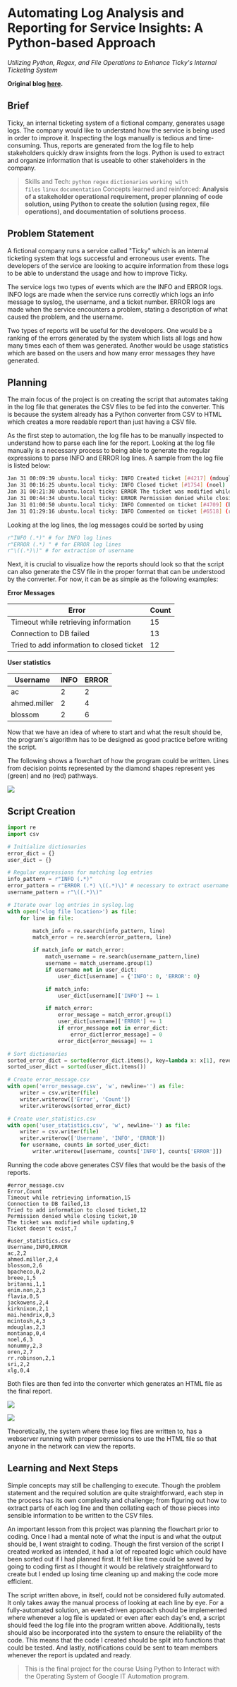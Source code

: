 # Automating Log Analysis and Reporting for Service Insights: A Python-based Approach

*Utilizing Python, Regex, and File Operations to Enhance Ticky's Internal Ticketing System*

**Original blog [here](https://dkloud.hashnode.dev/automating-log-analysis-and-reporting-for-service-insights-a-python-based-approach).**

## **Brief**

Ticky, an internal ticketing system of a fictional company, generates usage logs. The company would like to understand how the service is being used in order to improve it. Inspecting the logs manually is tedious and time-consuming. Thus, reports are generated from the log file to help stakeholders quickly draw insights from the logs. Python is used to extract and organize information that is useable to other stakeholders in the company.

> Skills and Tech: `python` `regex` `dictionaries` `working with files` `linux` `documentation`
> Concepts learned and reinforced: **Analysis of a stakeholder operational requirement, proper planning of code solution, using Python to create the solution (using regex, file operations), and documentation of solutions process**.
>

## **Problem Statement**

A fictional company runs a service called "Ticky" which is an internal ticketing system that logs successful and erroneous user events. The developers of the service are looking to acquire information from these logs to be able to understand the usage and how to improve Ticky.

The service logs two types of events which are the INFO and ERROR logs. INFO logs are made when the service runs correctly which logs an info message to syslog, the username, and a ticket number. ERROR logs are made when the service encounters a problem, stating a description of what caused the problem, and the username.

Two types of reports will be useful for the developers. One would be a ranking of the errors generated by the system which lists all logs and how many times each of them was generated. Another would be usage statistics which are based on the users and how many error messages they have generated.

## **Planning**

The main focus of the project is on creating the script that automates taking in the log file that generates the CSV files to be fed into the converter. This is because the system already has a Python converter from CSV to HTML which creates a more readable report than just having a CSV file.

As the first step to automation, the log file has to be manually inspected to understand how to parse each line for the report. Looking at the log file manually is a necessary process to being able to generate the regular expressions to parse INFO and ERROR log lines. A sample from the log file is listed below:

```bash
Jan 31 00:09:39 ubuntu.local ticky: INFO Created ticket [#4217] (mdouglas)
Jan 31 00:16:25 ubuntu.local ticky: INFO Closed ticket [#1754] (noel)
Jan 31 00:21:30 ubuntu.local ticky: ERROR The ticket was modified while updating (breee)
Jan 31 00:44:34 ubuntu.local ticky: ERROR Permission denied while closing ticket (ac)
Jan 31 01:00:50 ubuntu.local ticky: INFO Commented on ticket [#4709] (blossom)
Jan 31 01:29:16 ubuntu.local ticky: INFO Commented on ticket [#6518] (rr.robinson)
```

Looking at the log lines, the log messages could be sorted by using

```python
r"INFO (.*)" # for INFO log lines
r"ERROR (.*) " # for ERROR log lines
r"\((.*)\)" # for extraction of username
```

Next, it is crucial to visualize how the reports should look so that the script can also generate the CSV file in the proper format that can be understood by the converter. For now, it can be as simple as the following examples:

**Error Messages**

| Error | Count |
| --- | --- |
| Timeout while retrieving information | 15 |
| Connection to DB failed | 13 |
| Tried to add information to closed ticket | 12 |

**User statistics**

| Username | INFO | ERROR |
| --- | --- | --- |
| ac | 2 | 2 |
| ahmed.miller | 2 | 4 |
| blossom | 2 | 6 |

Now that we have an idea of where to start and what the result should be, the program's algorithm has to be designed as good practice before writing the script.

The following shows a flowchart of how the program could be written. Lines from decision points represented by the diamond shapes represent yes (green) and no (red) pathways.

![](images/20231217230842.png)

## **Script Creation**

```python
import re
import csv

# Initialize dictionaries
error_dict = {}
user_dict = {}

# Regular expressions for matching log entries
info_pattern = r"INFO (.*)"
error_pattern = r"ERROR (.*) \((.*)\)" # necessary to extract username portion here
username_pattern = r"\((.*)\)"

# Iterate over log entries in syslog.log
with open('<log file location>') as file:
    for line in file:

        match_info = re.search(info_pattern, line)
        match_error = re.search(error_pattern, line)

        if match_info or match_error:
            match_username = re.search(username_pattern,line)
            username = match_username.group(1)
            if username not in user_dict:
                user_dict[username] = {'INFO': 0, 'ERROR': 0}

            if match_info:
                user_dict[username]['INFO'] += 1

            if match_error:
                error_message = match_error.group(1)
                user_dict[username]['ERROR'] += 1
                if error_message not in error_dict:
                    error_dict[error_message] = 0
                error_dict[error_message] += 1

# Sort dictionaries
sorted_error_dict = sorted(error_dict.items(), key=lambda x: x[1], reverse=True)
sorted_user_dict = sorted(user_dict.items())

# Create error_message.csv
with open('error_message.csv', 'w', newline='') as file:
    writer = csv.writer(file)
    writer.writerow(['Error', 'Count'])
    writer.writerows(sorted_error_dict)

# Create user_statistics.csv
with open('user_statistics.csv', 'w', newline='') as file:
    writer = csv.writer(file)
    writer.writerow(['Username', 'INFO', 'ERROR'])
    for username, counts in sorted_user_dict:
        writer.writerow([username, counts['INFO'], counts['ERROR']])

```

Running the code above generates CSV files that would be the basis of the reports.

```text
#error_message.csv
Error,Count
Timeout while retrieving information,15
Connection to DB failed,13
Tried to add information to closed ticket,12
Permission denied while closing ticket,10
The ticket was modified while updating,9
Ticket doesn't exist,7

```

```text
#user_statistics.csv
Username,INFO,ERROR
ac,2,2
ahmed.miller,2,4
blossom,2,6
bpacheco,0,2
breee,1,5
britanni,1,1
enim.non,2,3
flavia,0,5
jackowens,2,4
kirknixon,2,1
mai.hendrix,0,3
mcintosh,4,3
mdouglas,2,3
montanap,0,4
noel,6,3
nonummy,2,3
oren,2,7
rr.robinson,2,1
sri,2,2
xlg,0,4

```

Both files are then fed into the converter which generates an HTML file as the final report.

![](images/20231217230929.png)

![](images/20231217230939.png)

Theoretically, the system where these log files are written to, has a webserver running with proper permissions to use the HTML file so that anyone in the network can view the reports.

## **Learning and Next Steps**

Simple concepts may still be challenging to execute. Though the problem statement and the required solution are quite straightforward, each step in the process has its own complexity and challenge; from figuring out how to extract parts of each log line and then collating each of those pieces into sensible information to be written to the CSV files.

An important lesson from this project was planning the flowchart prior to coding. Once I had a mental note of what the input is and what the output should be, I went straight to coding. Though the first version of the script I created worked as intended, it had a lot of repeated logic which could have been sorted out if I had planned first. It felt like time could be saved by going to coding first as I thought it would be relatively straightforward to create but I ended up losing time cleaning up and making the code more efficient.

The script written above, in itself, could not be considered fully automated. It only takes away the manual process of looking at each line by eye. For a fully-automated solution, an event-driven approach should be implemented where whenever a log file is updated or even after each day's end, a script should feed the log file into the program written above. Additionally, tests should also be incorporated into the system to ensure the reliability of the code. This means that the code I created should be split into functions that could be tested. And lastly, notifications could be sent to team members whenever the report is updated and ready.

> This is the final project for the course Using Python to Interact with the Operating System of Google IT Automation program.
>